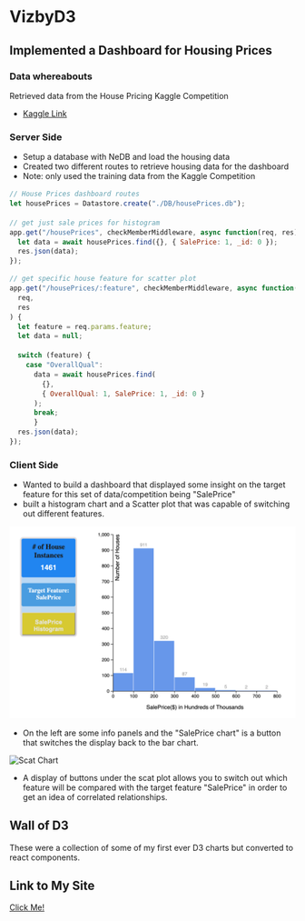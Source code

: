 # VizbyD3

## Implemented a Dashboard for Housing Prices


### Data whereabouts 

Retrieved data from the House Pricing Kaggle Competition

- [Kaggle Link](https://www.kaggle.com/c/house-prices-advanced-regression-techniques)


### Server Side

- Setup a database with NeDB and load the housing data
- Created two different routes to retrieve housing data for the dashboard
- Note: only used the training data from the Kaggle Competition

```javascript
// House Prices dashboard routes
let housePrices = Datastore.create("./DB/housePrices.db");

// get just sale prices for histogram
app.get("/housePrices", checkMemberMiddleware, async function(req, res) {
  let data = await housePrices.find({}, { SalePrice: 1, _id: 0 });
  res.json(data);
});
```

```javascript 
// get specific house feature for scatter plot 
app.get("/housePrices/:feature", checkMemberMiddleware, async function(
  req,
  res
) {
  let feature = req.params.feature;
  let data = null;

  switch (feature) {
    case "OverallQual":
      data = await housePrices.find(
        {},
        { OverallQual: 1, SalePrice: 1, _id: 0 }
      );
      break;
      }
  res.json(data);
});
```


### Client Side

- Wanted to build a dashboard that displayed some insight on the target feature for this set of data/competition being "SalePrice"
- built a histogram chart and a Scatter plot that was capable of switching out different features.  

![Bar Chart](images/barChart.png)

- On the left are some info panels and the "SalePrice chart" is a button that switches the display back to the bar chart.  

![Scat Chart](images/scatChart.png)

- A display of buttons under the scat plot allows you to switch out which feature will be compared with the target feature "SalePrice" in order to get an idea of correlated relationships.  


## Wall of D3

These were a collection of some of my first ever D3 charts but converted to react components.  


## Link to My Site 

[Click Me!](https://vizbyd3.com/)




